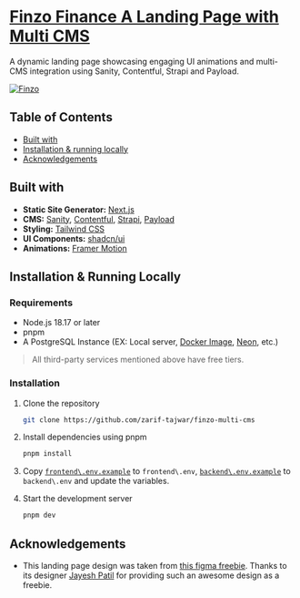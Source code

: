 # [Finzo Finance A Landing Page with Multi CMS](https://finzo-multi-cms.vercel.app/)

A dynamic landing page showcasing engaging UI animations and multi-CMS integration using Sanity, Contentful, Strapi and Payload.

[![Finzo](https://res.cloudinary.com/dwwqgvfux/image/upload/v1726990951/lvwxcxmtg1qncttzporw.png)](https://vimeo.com/1011331155)

## Table of Contents

- [Built with](#built-with)
- [Installation & running locally](#installation--running-locally)
- [Acknowledgements](#acknowledgements)

## Built with

- **Static Site Generator:** [Next.js](https://nextjs.org)
- **CMS:** [Sanity](https://www.sanity.io/), [Contentful](https://www.contentful.com/), [Strapi](https://strapi.io/), [Payload](https://payloadcms.com/)
- **Styling:** [Tailwind CSS](https://tailwindcss.com/)
- **UI Components:** [shadcn/ui](https://ui.shadcn.com)
- **Animations:** [Framer Motion](https://www.framer.com/motion/)

## Installation & Running Locally

### Requirements

- Node.js 18.17 or later
- pnpm
- A PostgreSQL Instance (EX: Local server, [Docker Image](https://hub.docker.com/_/postgres), [Neon](https://neon.tech/), etc.)

> All third-party services mentioned above have free tiers.

### Installation

1. Clone the repository

   ```bash
   git clone https://github.com/zarif-tajwar/finzo-multi-cms
   ```

2. Install dependencies using pnpm

   ```bash
   pnpm install
   ```

3. Copy [`frontend\.env.example`](./frontend/.env.example) to `frontend\.env`, [`backend\.env.example`](./backend/.env.example) to `backend\.env` and update the variables.

4. Start the development server

   ```bash
   pnpm dev
   ```

## Acknowledgements

- This landing page design was taken from [this figma freebie](https://www.figma.com/community/file/1311612149566576533/finzo-finance-and-bank-website-landing-page-ui-kit). Thanks to its designer [Jayesh Patil](https://www.figma.com/@jayeshpatil) for providing such an awesome design as a freebie.
